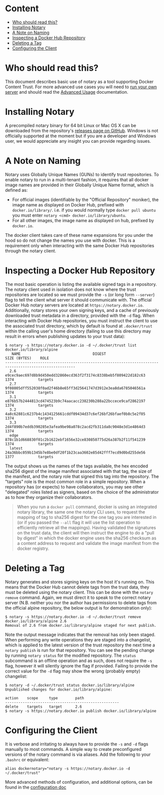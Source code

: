 <!--[metadata]>
+++
title = "Getting Started with Notary"
description = "Performing basic operation to use notary in tandem with Docker Content Trust."
keywords = ["docker, notary, notary-client, docker content trust, content trust"]
[menu.main]
parent="mn_notary"
weight=1
+++
<![end-metadata]-->

# Content

- [Who should read this?](#who_should_read_this)
- [Installing Notary](#installing_notary)
- [A Note on Naming](#a_note_on_naming)
- [Inspecting a Docker Hub Repository](#inspecting_a_docker_hub_repository)
- [Deleting a Tag](#deleting_a_tag)
- [Configuring the Client](#configuring_the_client)

# <a name="who_should_read_this">Who should read this?</a>

This document describes basic use of notary as a tool supporting Docker Content Trust. For more advanced use cases you will need to [run your own server](running_a_server.md) and should read the [Advanced Usage](advanced_usage.md) documentation.

# <a name="installing_notary">Installing Notary</a>

A precompiled notary binary for 64 bit Linux or Mac OS X can be downloaded from the repository's [releases page on GitHub](https://github.com/docker/notary/releases). Windows is not officially supported at the moment but if you are a developer and Windows user, we would appreciate any insight you can provide regarding issues.

# <a name="a_note_on_naming">A Note on Naming</a>

Notary uses Globally Unique Names (GUNs) to identify trust repositories. To enable notary to run in a multi-tenant fashion, it requires that all docker image names are provided in their Globally Unique Name format, which is defined as:

- For official images (identifiable by the "Official Repository" moniker), the image name as displayed on Docker Hub, prefixed with `docker.io/library/`. i.e. if you would normally type `docker pull ubuntu` you must enter `notary <cmd> docker.io/library/ubuntu`.
- For all other images, the image name as displayed on hub, prefixed by `docker.io`. 

The docker client takes care of these name expansions for you under the hood so do not change the names you use with docker. This is a requirement only when interacting with the same Docker Hub repositories through the notary client.

# <a name="inspecting_a_docker_hub_repository">Inspecting a Docker Hub Repository</a>

The most basic operation is listing the available signed tags in a repository. The notary client used in isolation does not know where the trust repositories are located so we must provide the `-s` (or long form `--server`) flag to tell the client what server it should communicate with. The official Docker Hub notary servers are located at `https://notary.docker.io`. Additionally, notary stores your own signing keys, and a cache of previously downloaded trust metadata in a directory, provided with the `-d` flag. When interacting with Docker Hub repositories, you must instruct the client to use the associated trust directory, which by default is found at `.docker/trust` within the calling user's home directory (failing to use this directory may result in errors when publishing updates to your trust data):

```
$ notary -s https://notary.docker.io -d ~/.docker/trust list docker.io/library/alpine
   NAME                                 DIGEST                                SIZE (BYTES)    ROLE    
------------------------------------------------------------------------------------------------------
  2.6      e9cec9aec697d8b9d450edd32860ecd363f2f3174c8338beb5f809422d182c63   1374           targets  
  2.7      9f08005dff552038f0ad2f46b8e65ff3d25641747d3912e3ea8da6785046561a   1374           targets  
  3.1      e876b57b2444813cd474523b9c74aacacc238230b288a22bccece9caf2862197   1374           targets  
  3.2      4a8c62881c6237b4c1434125661cddf09434d37c6ef26bf26bfaef0b8c5e2f05   1374           targets  
  3.3      2d4f890b7eddb390285e3afea9be98a078c2acd2fb311da8c9048e3d1e4864d3   1374           targets  
  edge     878c1b1d668830f01c2b1622ebf1656e32ce830850775d26a387b2f11f541239   1374           targets  
  latest   24a36bbc059b1345b7e8be0df20f1b23caa3602e85d42fff7ecd9d0bd255de56   1377           targets
```

The output shows us the names of the tags available, the hex encoded sha256 digest of the image manifest associated with that tag, the size of the manifest, and the notary role that signed this tag into the repository. The "targets" role is the most common role in a simple repository. When a repository has (or expects) to have collaborators, you may see other "delegated" roles listed as signers, based on the choice of the administrator as to how they organize their collaborators.

> When you run a `docker pull` command, docker is using an integrated notary library, the same one the notary CLI uses, to request the mapping of tag to sha256 digest for the one tag you are interested in (or if you passed the `--all` flag it will use the list operation to efficiently retrieve all the mappings). Having validated the signatures on the trust data, the client will then instruct the engine to do a "pull by digest" in which the docker engine uses the sha256 checksum as a content address to request and validate the image manifest from the docker registry.

# <a name="deleting_a_tag">Deleting a Tag</a>

Notary generates and stores signing keys on the host it's running on. This means that the Docker Hub cannot delete tags from the trust data, they must be deleted using the notary client. This can be done with the `notary remove` command. Again, we must direct it to speak to the correct notary server (N.B. neither you nor the author has permissions to delete tags from the official alpine repository, the below output is for demonstration only):

```
$ notary -s https://notary.docker.io -d ~/.docker/trust remove docker.io/library/alpine 2.6
Removal of 2.6 from docker.io/library/alpine staged for next publish.
```

Note the output message indicates that the removal has only been staged. When performing any write operations they are staged into a changelist, which is applied to the latest version of the trust repository the next time a `notary publish` is run for that repository. You can see the pending change by running `notary status` for the modified repository. The `status` subcommand is an offline operation and as such, does not require the `-s` flag, however it will silently ignore the flag if provided. Failing to provide the correct value for the `-d` flag may show the wrong (probably empty) changelist:

```
$ notary -d ~/.docker/trust status docker.io/library/alpine
Unpublished changes for docker.io/library/alpine:

action    scope     type        path
----------------------------------------------------
delete    targets   target      2.6
$ notary -s https://notary.docker.io publish docker.io/library/alpine
```

# <a name="configuring_the_client">Configuring the Client</a>

It is verbose and irritating to always have to provide the `-s` and `-d` flags manually to most commands. A simple way to create preconfigured versions of the notary command is via aliases. Add the following to your `.bashrc` or equivalent:

```
alias dockernotary="notary -s https://notary.docker.io -d ~/.docker/trust"
```

More advanced methods of configuration, and additional options, can be found in the [configuration doc](configuration.md)
